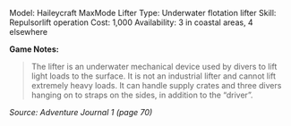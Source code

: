 Model: Haileycraft MaxMode Lifter
Type: Underwater flotation lifter
Skill: Repulsorlift operation
Cost: 1,000
Availability: 3 in coastal areas, 4 elsewhere

**Game Notes:** 
> The lifter is an underwater mechanical device used by divers to lift light loads to the surface. It is not an industrial lifter and cannot lift extremely heavy loads. It can handle supply crates and three divers hanging on to straps on the sides, in addition to the “driver”.

*Source: Adventure Journal 1 (page 70)*